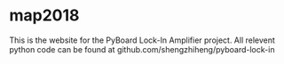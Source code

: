 # map2018
This is the website for the PyBoard Lock-In Amplifier project. All relevent python code can be found at github.com/shengzhiheng/pyboard-lock-in